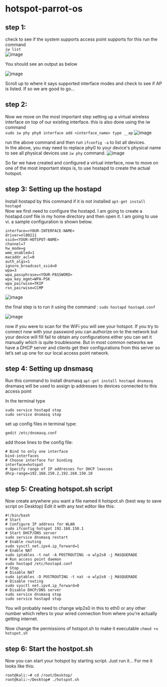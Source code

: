 # hotspot-parrot-os

## step 1: 
check to see if the system supports access point supports for this run the command <br/>
   ```iw list``` <br/>
   ![image](https://github.com/MuhammadJamshaidGhaffar/hotspot-parrot-os/assets/75721211/b4889b6a-d743-46db-8cdc-48e399089ff0)


You should see an output as below

![image](https://github.com/MuhammadJamshaidGhaffar/hotspot-parrot-os/assets/75721211/fb063d18-b3c2-460b-bf3a-642421c6838a)


Scroll up to where it says supported interface modes and check to see if AP is listed. If so we are good to go…

## step 2: 
Now we move on the most important step setting up a virtual wireless interface on top of our existing interface. this is also done using the iw command <br/>
```sudo iw phy phy0 interface add <interface_name> type __ap```
![image](https://github.com/MuhammadJamshaidGhaffar/hotspot-parrot-os/assets/75721211/ccb5735e-e5f5-47d8-b71e-b241cf85361f)


run the above command and then run ```ifconfig -a``` to list all devices. <br/>In the above, you may need to replace phy0 to your device's physical name to see all physical devices use ```iw phy``` command.
![image](https://github.com/MuhammadJamshaidGhaffar/hotspot-parrot-os/assets/75721211/57218634-37da-4d04-82d5-5fb4767ee6ba)

So far we have created and configured a virtual interface, now to move on one of the most important steps is, to use hostapd to create the actual hotspot.

## step 3: Setting up the hostapd
Install hostapd by this command if it is not installed ```apt-get install hostapd``` <br/>
Now we first need to configure the hostapd. I am going to create a hostapd.conf file in my home directory and then open it. I am going to use vi. a sample configuration is shown below.

```
interface=<YOUR-INTERFACE-NAME>
driver=nl80211
ssid=<YOUR-HOTSPOT-NAME>
channel=7
hw_mode=g
wme_enabled=1
macaddr_acl=0
auth_algs=1
ignore_broadcast_ssid=0
wpa=3
wpa_passphrase=<YOUR-PASSWORD>
wpa_key_mgmt=WPA-PSK
wpa_pairwise=TKIP
rsn_pairwise=CCMP
```
![image](https://github.com/MuhammadJamshaidGhaffar/hotspot-parrot-os/assets/75721211/f25bac7b-09ff-45b6-b8c2-7853bd40b704)

the final step is to run it using the command : ```sudo hostapd hostapd.conf```

![image](https://github.com/MuhammadJamshaidGhaffar/hotspot-parrot-os/assets/75721211/f4df287e-2903-4199-a0bc-9e067665ed8f)

now if you were to scan for the WiFi you will see your hotspot. If you try to connect now with your password you can authorize on to the network but your device will fill fail to obtain any configurations either you can set it manually which is quite troublesome. But in most common networks we have a DHCP server and clients get their configurations from this server so let’s set up one for our local access point network.


## step 4: Setting up dnsmasq

Run this command to install dnsmasq
```apt-get install hostapd dnsmasq```
dnsmasq will be used to assign ip addresses to devices connected to this access point

In the terminal type
```
sudo service hostapd stop
sudo service dnsmasq stop
```
set up config files in terminal type:

 ```gedit /etc/dnsmasq.conf```

 add those lines to the config file:

```
# Bind to only one interface
bind-interfaces
# Choose interface for binding
interface=hotspot
# Specify range of IP addresses for DHCP leasses
dhcp-range=192.168.150.2,192.168.150.10
```
## step 5: Creating hotspot.sh script
Now create anywhere you want a file named it hotspot.sh (best way to save script on Desktop) Edit it with any text editor like this:

```
#!/bin/bash
# Start
# Configure IP address for WLAN
sudo ifconfig hotspot 192.168.150.1
# Start DHCP/DNS server
sudo service dnsmasq restart
# Enable routing
sudo sysctl net.ipv4.ip_forward=1
# Enable NAT
sudo iptables -t nat -A POSTROUTING -o wlp2s0 -j MASQUERADE
# Run access point daemon
sudo hostapd /etc/hostapd.conf
# Stop
# Disable NAT
sudo iptables -D POSTROUTING -t nat -o wlp2s0 -j MASQUERADE
# Disable routing
sudo sysctl net.ipv4.ip_forward=0
# Disable DHCP/DNS server
sudo service dnsmasq stop
sudo service hostapd stop
```

You will probably need to change wlp2s0 in this to eth0 or any other number which refers to your wired connection from where you're actually getting internet.

Now change the permissions of hotspot.sh to make it executable
```chmod +x hotspot.sh```

## step 6: Start the hostpot.sh

Now you can start your hotspot by starting script. Just run it...  For me it looks like this:
```
root@kali:~# cd /root/Desktop/
root@kali:~/Desktop# ./hotspot.sh
```
